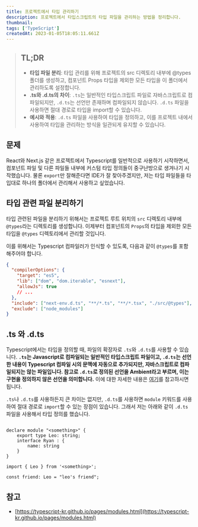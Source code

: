 ```yaml
---
title: 프로젝트에서 타입 관리하기
description: 프로젝트에서 타입스크립트의 타입 파일을 관리하는 방법을 정리합니다.
thumbnail:
tags: ['TypeScript']
createdAt: 2023-01-05T18:05:11.661Z
---
```


> ## TL;DR
>
> - **타입 파일 분리**: 타입 관리를 위해 프로젝트의 src 디렉토리 내부에 @types 폴더를 생성하고, 컴포넌트 Props 타입을 제외한 모든 타입을 이 폴더에서 관리하도록 설정합니다.
> - **.ts와 .d.ts의 차이**: `.ts`는 일반적인 타입스크립트 파일로 자바스크립트로 컴파일되지만, `.d.ts`는 선언만 존재하며 컴파일되지 않습니다. `.d.ts` 파일을 사용하면 절대 경로로 타입을 import할 수 있습니다.
> - **예시와 적용**: `.d.ts` 파일을 사용하여 타입을 정의하고, 이를 프로젝트 내에서 사용하여 타입을 관리하는 방식을 일관되게 유지할 수 있습니다.

## 문제

React와 Next.js 같은 프로젝트에서 Typescript를 일반적으로 사용하기 시작하면서, 컴포넌트 파일 및 다른 파일들 내부에 커스텀 타입 정의들이 중구난방으로 생겨나기 시작했습니다. 물론 `export`만 잘해준다면 IDE가 잘 찾아주겠지만, 저는 타입 파일들을 타입대로 하나의 폴더에서 관리해서 사용하고 싶었습니다.

## 타입 관련 파일 분리하기

타입 관련된 파일을 분리하기 위해서는 프로젝트 루트 위치의 `src` 디렉토리 내부에 `@types`라는 디렉토리를 생성합니다. 이제부터 컴포넌트의 `Props`의 타입을 제외한 모든 타입을 `@types` 디렉토리에서 관리할 것입니다.

이를 위해서는 Typescript 컴파일러가 인식할 수 있도록, 다음과 같이 `@types`를 포함해주어야 합니다.

```json title="tsconfig.json"
{
  "compilerOptions": {
    "target": "es5",
    "lib": ["dom", "dom.iterable", "esnext"],
    "allowJs": true
    // ...
  },
  "include": ["next-env.d.ts", "**/*.ts", "**/*.tsx", "./src/@types"], // 추가
  "exclude": ["node_modules"]
}
```

## .ts 와 .d.ts

Typescript에서는 타입을 정의할 때, 파일의 확장자로 `.ts`와 `.d.ts`를 사용할 수 있습니다. **`.ts`는 Javascript로 컴파일되는 일반적인 타입스크립트 파일이고, `.d.ts`는 선언한 내용이 Typescript 컴파일 시의 문맥에 자동으로 추가되지만, 자바스크립트로 컴파일되지는 않는 파일입니다. 참고로 `.d.ts`로 정의된 선언을 Ambient라고 부르며, 이는 구현을 정의하지 않은 선언을 의미합니다.** 이에 대한 자세한 내용은 [여기](https://stackoverflow.com/questions/29196657/what-is-the-difference-between-d-ts-vs-ts-in-typescript)를 참고하시면 됩니다.

`.ts`나 `.d.ts`를 사용하든지 큰 차이는 없지만, `.d.ts`를 사용하면 `module` 키워드를 사용하여 절대 경로로 `import`할 수 있는 장점이 있습니다. 그래서 저는 아래와 같이 `.d.ts` 파일을 사용해서 타입 정의를 했습니다.

```tsx title="src/@types/<something>.d.ts"

declare module "<something>" {
	export type Leo: string;
	interface Ryan : {
		name: string
	}
}

```

```tsx
import { Leo } from '<something>';

const friend: Leo = "leo's friend";
```

## 참고

- [https://typescript-kr.github.io/pages/modules.html](https://typescript-kr.github.io/pages/modules.html)
